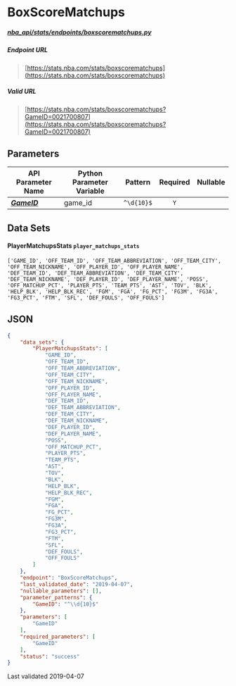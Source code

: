 # BoxScoreMatchups
##### [nba_api/stats/endpoints/boxscorematchups.py](https://github.com/swar/nba_api/blob/master/nba_api/stats/endpoints/boxscorematchups.py)

##### Endpoint URL
>[https://stats.nba.com/stats/boxscorematchups](https://stats.nba.com/stats/boxscorematchups)

##### Valid URL
>[https://stats.nba.com/stats/boxscorematchups?GameID=0021700807](https://stats.nba.com/stats/boxscorematchups?GameID=0021700807)

## Parameters
API Parameter Name | Python Parameter Variable | Pattern | Required | Nullable
------------ | ------------ | :-----------: | :---: | :---:
[_**GameID**_](https://github.com/swar/nba_api/blob/master/docs/nba_api/stats/library/parameters.md#GameID) | game_id | `^\d{10}$` | `Y` |  | 

## Data Sets
#### PlayerMatchupsStats `player_matchups_stats`
```text
['GAME_ID', 'OFF_TEAM_ID', 'OFF_TEAM_ABBREVIATION', 'OFF_TEAM_CITY', 'OFF_TEAM_NICKNAME', 'OFF_PLAYER_ID', 'OFF_PLAYER_NAME', 'DEF_TEAM_ID', 'DEF_TEAM_ABBREVIATION', 'DEF_TEAM_CITY', 'DEF_TEAM_NICKNAME', 'DEF_PLAYER_ID', 'DEF_PLAYER_NAME', 'POSS', 'OFF_MATCHUP_PCT', 'PLAYER_PTS', 'TEAM_PTS', 'AST', 'TOV', 'BLK', 'HELP_BLK', 'HELP_BLK_REC', 'FGM', 'FGA', 'FG_PCT', 'FG3M', 'FG3A', 'FG3_PCT', 'FTM', 'SFL', 'DEF_FOULS', 'OFF_FOULS']
```


## JSON
```json
{
    "data_sets": {
        "PlayerMatchupsStats": [
            "GAME_ID",
            "OFF_TEAM_ID",
            "OFF_TEAM_ABBREVIATION",
            "OFF_TEAM_CITY",
            "OFF_TEAM_NICKNAME",
            "OFF_PLAYER_ID",
            "OFF_PLAYER_NAME",
            "DEF_TEAM_ID",
            "DEF_TEAM_ABBREVIATION",
            "DEF_TEAM_CITY",
            "DEF_TEAM_NICKNAME",
            "DEF_PLAYER_ID",
            "DEF_PLAYER_NAME",
            "POSS",
            "OFF_MATCHUP_PCT",
            "PLAYER_PTS",
            "TEAM_PTS",
            "AST",
            "TOV",
            "BLK",
            "HELP_BLK",
            "HELP_BLK_REC",
            "FGM",
            "FGA",
            "FG_PCT",
            "FG3M",
            "FG3A",
            "FG3_PCT",
            "FTM",
            "SFL",
            "DEF_FOULS",
            "OFF_FOULS"
        ]
    },
    "endpoint": "BoxScoreMatchups",
    "last_validated_date": "2019-04-07",
    "nullable_parameters": [],
    "parameter_patterns": {
        "GameID": "^\\d{10}$"
    },
    "parameters": [
        "GameID"
    ],
    "required_parameters": [
        "GameID"
    ],
    "status": "success"
}
```

Last validated 2019-04-07